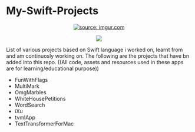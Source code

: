 # My-Swift-Projects

<p align="center">
  <a href="https://imgur.com/SajZa44"><img src="https://i.imgur.com/SajZa44.jpg" title="source: imgur.com" /></a>
</p>
<p align="center">
<img src="https://img.shields.io/badge/Swift-5.0-green.svg" />
</p>


List of various projects based on Swift language i worked on, learnt from and am continuosly working on.
The following are the projects that have bn added into this repo.
((All code, assets and resources  used in these apps are for learning/educational purpose))

- FunWithFlags
- MultiMark
- OmgMarbles
- WhiteHousePetitions
- WordSearch
- iXu
- tvmlApp
- TextTransformerForMac
